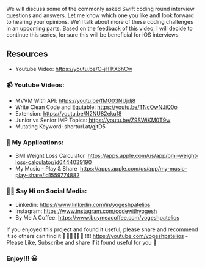 We will discuss some of the commonly asked Swift coding round interview questions and answers. Let me know which one you like andI look forward to hearing your opinions.
We'll talk about more of these coding challenges in an upcoming parts.
Based on the feedback of this video, I will decide to continue this series, for sure this will be beneficial for iOS interviews

## Resources
- Youtube Video: https://youtu.be/O-jHTtX6hCw

### 📹 Youtube Videos:
- MVVM With API: https://youtu.be/fMO03NUjdj8
- Write Clean Code and Equtable: https://youtu.be/TNcOwNJiQ0o
- Extension: https://youtu.be/N2NU82ekuf8
- Junior vs Senior IMP Topics: https://youtu.be/Z9SWiKM0T9w
- Mutating Keyword: shorturl.at/gjtD5

### 📱 My Applications:
- BMI Weight Loss Calculator 
https://apps.apple.com/us/app/bmi-weight-loss-calculator/id6444039190
- My Music - Play & Share 
https://apps.apple.com/us/app/my-music-play-share/id1559774882

### 🙋‍♂️ Say Hi on Social Media:
- Linkedin: https://www.linkedin.com/in/yogeshpatelios
- Instagram: https://www.instagram.com/codewithyogesh
- By Me A Coffee: https://www.buymeacoffee.com/yogeshpatelios

If you enjoyed this project and found it useful, please share and recommend it so others can find it 💚💚💚💚💚💚 !!!! 
https://youtube.com/yogeshpatelios - Please Like, Subscribe and share if it found useful for you 🤟

### Enjoy!!! 😀
